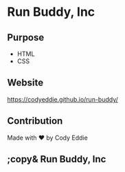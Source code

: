 # Run Buddy, Inc 

## Purpose
* HTML
* CSS

## Website 
https://codyeddie.github.io/run-buddy/

## Contribution 
Made with &hearts; by Cody Eddie

## ;copy& Run Buddy, Inc 
